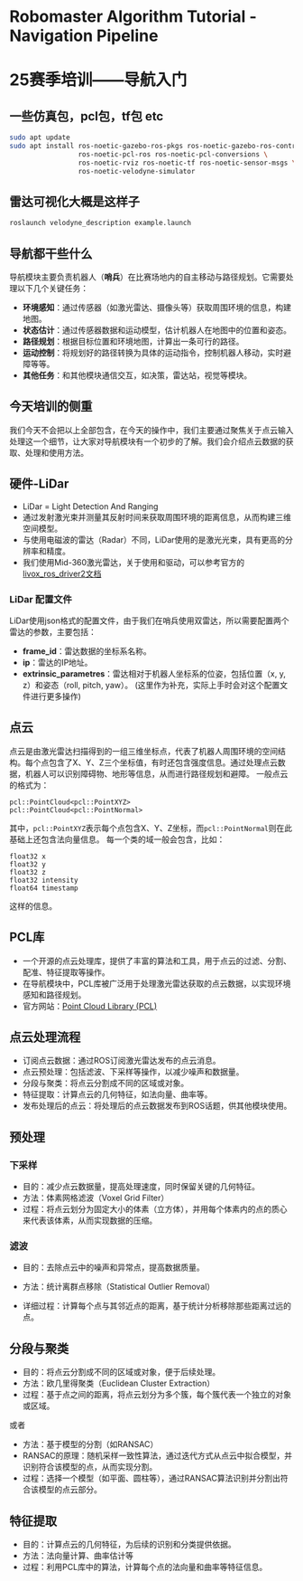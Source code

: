 # Robomaster Algorithm Tutorial - Navigation Pipeline
# 25赛季培训——导航入门
## 一些仿真包，pcl包，tf包 etc
```bash
sudo apt update
sudo apt install ros-noetic-gazebo-ros-pkgs ros-noetic-gazebo-ros-control \
                 ros-noetic-pcl-ros ros-noetic-pcl-conversions \
                 ros-noetic-rviz ros-noetic-tf ros-noetic-sensor-msgs \
                 ros-noetic-velodyne-simulator

```
## 雷达可视化大概是这样子
```bash
roslaunch velodyne_description example.launch
```

## 导航都干些什么
导航模块主要负责机器人（**哨兵**）在比赛场地内的自主移动与路径规划。它需要处理以下几个关键任务：
- **环境感知**：通过传感器（如激光雷达、摄像头等）获取周围环境的信息，构建地图。
- **状态估计**：通过传感器数据和运动模型，估计机器人在地图中的位置和姿态。
- **路径规划**：根据目标位置和环境地图，计算出一条可行的路径。
- **运动控制**：将规划好的路径转换为具体的运动指令，控制机器人移动，实时避障等等。
- **其他任务**：和其他模块通信交互，如决策，雷达站，视觉等模块。
## 今天培训的侧重
我们今天不会把以上全部包含，在今天的操作中，我们主要通过聚焦关于点云输入处理这一个细节，让大家对导航模块有一个初步的了解。我们会介绍点云数据的获取、处理和使用方法。
## 硬件-LiDar
- LiDar = Light Detection And Ranging
- 通过发射激光束并测量其反射时间来获取周围环境的距离信息，从而构建三维空间模型。
- 与使用电磁波的雷达（Radar）不同，LiDar使用的是激光光束，具有更高的分辨率和精度。
- 我们使用Mid-360激光雷达，关于使用和驱动，可以参考官方的[livox_ros_driver2文档](https://github.com/Livox-SDK/livox_ros_driver2)
### LiDar 配置文件
LiDar使用json格式的配置文件，由于我们在哨兵使用双雷达，所以需要配置两个雷达的参数，主要包括：
- **frame_id**：雷达数据的坐标系名称。
- **ip**：雷达的IP地址。
- **extrinsic_parametres**：雷达相对于机器人坐标系的位姿，包括位置（x, y, z）和姿态（roll, pitch, yaw）。
(这里作为补充，实际上手时会对这个配置文件进行更多操作)
## 点云
点云是由激光雷达扫描得到的一组三维坐标点，代表了机器人周围环境的空间结构。每个点包含了X、Y、Z三个坐标值，有时还包含强度信息。通过处理点云数据，机器人可以识别障碍物、地形等信息，从而进行路径规划和避障。
一般点云的格式为：
```
pcl::PointCloud<pcl::PointXYZ>
pcl::PointCloud<pcl::PointNormal>
```
其中，`pcl::PointXYZ`表示每个点包含X、Y、Z坐标，而`pcl::PointNormal`则在此基础上还包含法向量信息。
每一个类的域一般会包含，比如：
```
float32 x
float32 y
float32 z
float32 intensity
float64 timestamp
```
这样的信息。
## PCL库
- 一个开源的点云处理库，提供了丰富的算法和工具，用于点云的过滤、分割、配准、特征提取等操作。
- 在导航模块中，PCL库被广泛用于处理激光雷达获取的点云数据，以实现环境感知和路径规划。
- 官方网站：[Point Cloud Library (PCL)](https://pointclouds.org/)
## 点云处理流程
- 订阅点云数据：通过ROS订阅激光雷达发布的点云消息。
- 点云预处理：包括滤波、下采样等操作，以减少噪声和数据量。
- 分段与聚类：将点云分割成不同的区域或对象。
- 特征提取：计算点云的几何特征，如法向量、曲率等。
- 发布处理后的点云：将处理后的点云数据发布到ROS话题，供其他模块使用。
## 预处理
### 下采样
- 目的：减少点云数据量，提高处理速度，同时保留关键的几何特征。
- 方法：体素网格滤波（Voxel Grid Filter）
- 过程：将点云划分为固定大小的体素（立方体），并用每个体素内的点的质心来代表该体素，从而实现数据的压缩。
### 滤波
- 目的：去除点云中的噪声和异常点，提高数据质量。
    
- 方法：统计离群点移除（Statistical Outlier Removal）
- 详细过程：计算每个点与其邻近点的距离，基于统计分析移除那些距离过远的点。
## 分段与聚类
- 目的：将点云分割成不同的区域或对象，便于后续处理。
- 方法：欧几里得聚类（Euclidean Cluster Extraction）
- 过程：基于点之间的距离，将点云划分为多个簇，每个簇代表一个独立的对象或区域。

或者

- 方法：基于模型的分割（如RANSAC）
- RANSAC的原理：随机采样一致性算法，通过迭代方式从点云中拟合模型，并识别符合该模型的点，从而实现分割。
- 过程：选择一个模型（如平面、圆柱等），通过RANSAC算法识别并分割出符合该模型的点云部分。

## 特征提取
- 目的：计算点云的几何特征，为后续的识别和分类提供依据。
- 方法：法向量计算、曲率估计等
- 过程：利用PCL库中的算法，计算每个点的法向量和曲率等特征信息。


